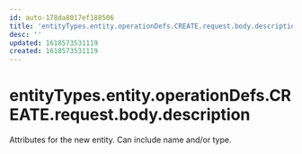 ```yaml
---
id: auto-178da8017ef188506
title: 'entityTypes.entity.operationDefs.CREATE.request.body.description'
desc: ''
updated: 1618573531119
created: 1618573531119
---
```

# entityTypes.entity.operationDefs.CREATE.request.body.description

Attributes for the new entity. Can include name and/or type.
